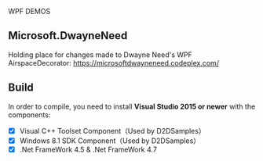 WPF DEMOS


## Microsoft.DwayneNeed
Holding place for changes made to Dwayne Need's WPF AirspaceDecorator: https://microsoftdwayneneed.codeplex.com/
## Build

In order to compile, you need to install **Visual Studio 2015 or newer** with the components:

- [x] Visual C++ Toolset Component（Used by D2DSamples）
- [x] Windows 8.1 SDK Component（Used by D2DSamples）
- [x] .Net FrameWork 4.5 & .Net FrameWork 4.7
